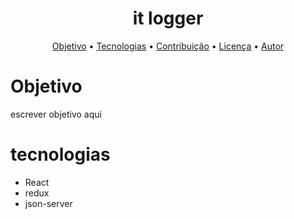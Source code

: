 
<h1 align="center">it logger</h1>

<p align="center"Internal app for it departament </p>

<p align="center">
 <a href="#objetivo">Objetivo</a> • 
 <a href="#tecnologias">Tecnologias</a> • 
 <a href="#contribuicao">Contribuição</a> • 
 <a href="#licenc-a">Licença</a> • 
 <a href="#autor">Autor</a>
</p>

# Objetivo
<p> escrever objetivo aqui</p>

# tecnologias
* React 
* redux
* json-server

<!--
### Features

- [x] Feature1
- [x] Feature2
- [ ] Feature2

-->

<!--
<h4 align="center"> 
  status do projheto
	escrever se ja foi finalizado, se está em constrção
</h4>
-->
